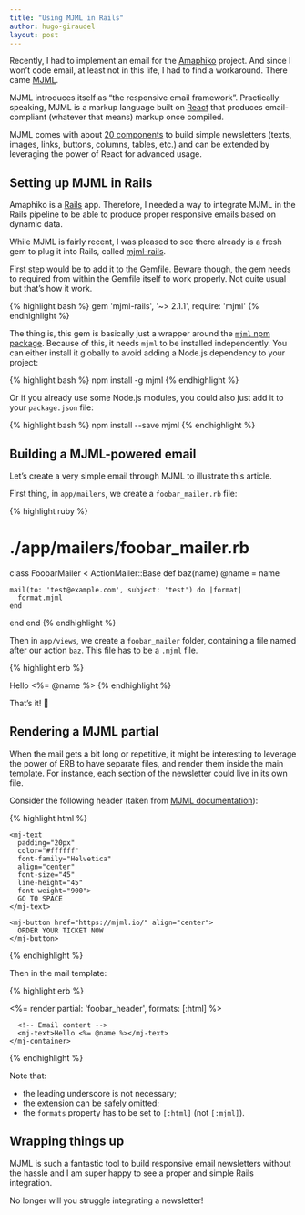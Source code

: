 ```yaml
---
title: "Using MJML in Rails"
author: hugo-giraudel
layout: post
--- 
```


Recently, I had to implement an email for the [Amaphiko](http://amaphiko.redbull.com) project. And since I won’t code email, at least not in this life, I had to find a workaround. There came [MJML](https://mjml.io/).

MJML introduces itself as “the responsive email framework”. Practically speaking, MJML is a markup language built on [React](https://facebook.github.io/react/) that produces email-compliant (whatever that means) markup once compiled.

MJML comes with about [20 components](https://mjml.io/documentation/#standard-components) to build simple newsletters (texts, images, links, buttons, columns, tables, etc.) and can be extended by leveraging the power of React for advanced usage.

## Setting up MJML in Rails

Amaphiko is a [Rails](http://rubyonrails.org/) app. Therefore, I needed a way to integrate MJML in the Rails pipeline to be able to produce proper responsive emails based on dynamic data.

While MJML is fairly recent, I was pleased to see there already is a fresh gem to plug it into Rails, called [mjml-rails](https://github.com/sighmon/mjml-rails).

First step would be to add it to the Gemfile. Beware though, the gem needs to required from within the Gemfile itself to work properly. Not quite usual but that’s how it work.

{% highlight bash %}
gem 'mjml-rails', '~> 2.1.1', require: 'mjml'
{% endhighlight %}

The thing is, this gem is basically just a wrapper around the [`mjml` npm package](https://www.npmjs.com/package/mjml). Because of this, it needs `mjml` to be installed independently. You can either install it globally to avoid adding a Node.js dependency to your project:

{% highlight bash %}
npm install -g mjml
{% endhighlight %}

Or if you already use some Node.js modules, you could also just add it to your `package.json` file:

{% highlight bash %}
npm install --save mjml
{% endhighlight %}

## Building a MJML-powered email

Let’s create a very simple email through MJML to illustrate this article.

First thing, in `app/mailers`, we create a `foobar_mailer.rb` file:

{% highlight ruby %}
# ./app/mailers/foobar_mailer.rb

class FoobarMailer < ActionMailer::Base
  def baz(name)
    @name = name

    mail(to: 'test@example.com', subject: 'test') do |format|
      format.mjml
    end
  end
end
{% endhighlight %}

Then in `app/views`, we create a `foobar_mailer` folder, containing a file named after our action `baz`. This file has to be a `.mjml` file.

{% highlight erb %}
<!-- ./app/views/foobar_mailer/baz.mjml -->

<mjml>
  <mj-body>
    <mj-container>
      <mj-text>Hello <%= @name %></mj-text>
    </mj-container>
  </mj-body>
</mjml>
{% endhighlight %}

That’s it! 🎉

## Rendering a MJML partial

When the mail gets a bit long or repetitive, it might be interesting to leverage the power of ERB to have separate files, and render them inside the main template. For instance, each section of the newsletter could live in its own file.

Consider the following header (taken from [MJML documentation](https://mjml.io/documentation/#mjml-hero)):

{% highlight html %}
<!-- ./app/views/foobar_mailer/_foobar_header.mjml -->

<mj-hero
  mode="fixed-height"
  height="469px"
  background-width="600px"
  background-height="469px"
  background-url="https://cloud.githubusercontent.com/assets/1830348/15354890/1442159a-1cf0-11e6-92b1-b861dadf1750.jpg"
  background-color="#2a3448"
  padding="100px 0px">

  <mj-hero-content width="100%">

    <mj-text
      padding="20px"
      color="#ffffff"
      font-family="Helvetica"
      align="center"
      font-size="45"
      line-height="45"
      font-weight="900">
      GO TO SPACE
    </mj-text>

    <mj-button href="https://mjml.io/" align="center">
      ORDER YOUR TICKET NOW
    </mj-button>

  </mj-hero-content>

</mj-hero>
{% endhighlight %}

Then in the mail template:

{% highlight erb %}
<!-- ./app/views/foobar_mailer/baz.mjml -->

<mjml>
  <mj-body>
    <mj-container>
      <!-- Email header -->
      <%= render partial: 'foobar_header', formats: [:html] %>
  
      <!-- Email content -->
      <mj-text>Hello <%= @name %></mj-text>
    </mj-container>
  </mj-body>
</mjml>
{% endhighlight %}

Note that:

* the leading underscore is not necessary;
* the extension can be safely omitted;
* the `formats` property has to be set to `[:html]` (not `[:mjml]`).

## Wrapping things up

MJML is such a fantastic tool to build responsive email newsletters without the hassle and I am super happy to see a proper and simple Rails integration.

No longer will you struggle integrating a newsletter! 
